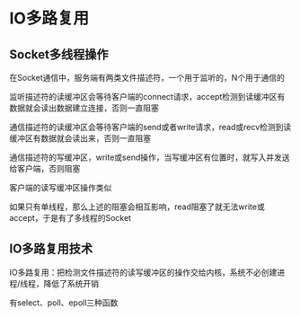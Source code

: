 # IO多路复用

## Socket多线程操作

在Socket通信中，服务端有两类文件描述符，一个用于监听的，N个用于通信的

监听描述符的读缓冲区会等待客户端的connect请求，accept检测到读缓冲区有数据就会读出数据建立连接，否则一直阻塞

通信描述符的读缓冲区会等待客户端的send或者write请求，read或recv检测到读缓冲区有数据就会读出来，否则一直阻塞

通信描述符的写缓冲区，write或send操作，当写缓冲区有位置时，就写入并发送给客户端，否则阻塞

客户端的读写缓冲区操作类似

如果只有单线程，那么上述的阻塞会相互影响，read阻塞了就无法write或accept，于是有了多线程的Socket

## IO多路复用技术

IO多路复用：把检测文件描述符的读写缓冲区的操作交给内核，系统不必创建进程/线程，降低了系统开销

有select、poll、epoll三种函数
